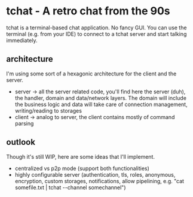 # tchat - A retro chat from the 90s
tchat is a terminal-based chat application.
No fancy GUI. You can use the terminal (e.g. from your IDE) to connect to a tchat server and start talking immediately.

## architecture
I'm using some sort of a hexagonic architecture for the client and the server.
* server -> all the server related  code, you'll find here the server (duh), the handler, domain and data/network layers. The domain will include the business logic and data will take care of connection management, writing/reading to storages
* client -> analog to server, the client contains mostly of command parsing

## outlook
Though it's still WIP, here are some ideas that I'll implement.
* centralized vs p2p mode (support both functionalities)
* highly configurable server (authentication, tls, roles, anonymous, encryption, custom storages, notifications, allow pipelining, e.g. "cat somefile.txt | tchat --channel somechannel")
  
